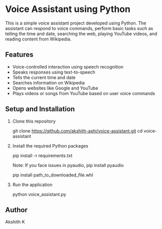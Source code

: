 # Voice Assistant using Python

This is a simple voice assistant project developed using Python. The assistant can respond to voice commands, perform basic tasks such as telling the time and date, searching the web, playing YouTube videos, and reading content from Wikipedia.

## Features

- Voice-controlled interaction using speech recognition
- Speaks responses using text-to-speech
- Tells the current time and date
- Searches information on Wikipedia
- Opens websites like Google and YouTube
- Plays videos or songs from YouTube based on user voice commands

## Setup and Installation

1. Clone this repository

   git clone https://github.com/akshith-ashi/voice-assistant.git
   cd voice-assistant

2. Install the required Python packages

   pip install -r requirements.txt

   Note: If you face issues in pyaudio, pip install pyaudio

   pip install path_to_downloaded_file.whl

3. Run the application

   python voice_assistant.py

## Author

Akshith K
